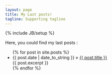 ```yaml
---
layout: page
title: My Last posts!
tagline: Supporting tagline
---
```

{% include JB/setup %}

Here, you could find my last posts :

<ul class="posts">
  {% for post in site.posts %}
    <li>
    <span>{{ post.date | date_to_string }}</span> &raquo; <a href="{{ BASE_PATH }}{{ post.url }}">{{ post.title }}</a><br/>
    {{ post.excerpt }}
    </li>
  {% endfor %}
</ul>
